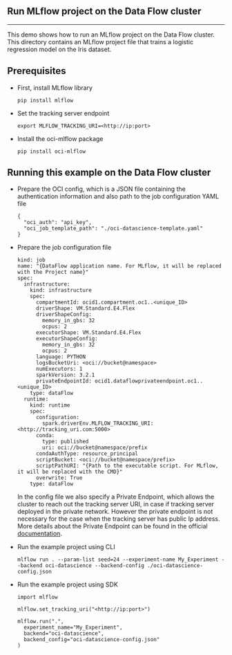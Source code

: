 ## Run MLflow project on the Data Flow cluster
---

This demo shows how to run an MLflow project on the Data Flow cluster. This directory contains an MLflow project file that trains a logistic regression model on the Iris dataset.

## Prerequisites
- First, install MLflow library
  ```
  pip install mlflow
  ```
- Set the tracking server endpoint
   ```
   export MLFLOW_TRACKING_URI=<http://ip:port>
   ```
- Install the oci-mlflow package
  ```
  pip install oci-mlflow
  ```

## Running this example on the Data Flow cluster
- Prepare the OCI config, which is a JSON file containing the authentication information and also path to the job configuration YAML file
  ```
  {
    "oci_auth": "api_key",
    "oci_job_template_path": "./oci-datascience-template.yaml"
  }
  ```
- Prepare the job configuration file
  ```
  kind: job
  name: "{DataFlow application name. For MLflow, it will be replaced with the Project name}"
  spec:
    infrastructure:
      kind: infrastructure
      spec:
        compartmentId: ocid1.compartment.oc1..<unique_ID>
        driverShape: VM.Standard.E4.Flex
        driverShapeConfig:
          memory_in_gbs: 32
          ocpus: 2
        executorShape: VM.Standard.E4.Flex
        executorShapeConfig:
          memory_in_gbs: 32
          ocpus: 2
        language: PYTHON
        logsBucketUri: <oci://bucket@namespace>
        numExecutors: 1
        sparkVersion: 3.2.1
        privateEndpointId: ocid1.dataflowprivateendpoint.oc1..<unique_ID>
      type: dataFlow
    runtime:
      kind: runtime
      spec:
        configuration:
          spark.driverEnv.MLFLOW_TRACKING_URI: <http://tracking_uri.com:5000>
        conda:
          type: published
          uri: oci://bucket@namespace/prefix
        condaAuthType: resource_principal
        scriptBucket: <oci://bucket@namespace/prefix>
        scriptPathURI: "{Path to the executable script. For MLflow, it will be replaced with the CMD}"
        overwrite: True
      type: dataFlow
  ```
  In the config file we also specify a Private Endpoint, which allows the cluster to reach out the tracking server URI, in case if tracking server deployed in the private network. However the private endpoint is not necessary for the case when the tracking server has public Ip address. More details about the Private Endpoint can be found in the official [documentation](https://docs.oracle.com/en-us/iaas/data-flow/using/private-network.htm).

 - Run the example project using CLI
    ```
    mlflow run . --param-list seed=24 --experiment-name My_Experiment --backend oci-datascience --backend-config ./oci-datascience-config.json
    ```
 - Run the example project using SDK
    ```
    import mlflow

    mlflow.set_tracking_uri("<http://ip:port>")

    mlflow.run(".",
      experiment_name="My_Experiment",
      backend="oci-datascience",
      backend_config="oci-datascience-config.json"
    )
    ```

